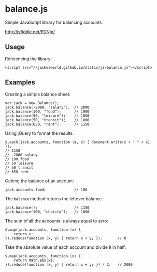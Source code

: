 balance.js
==========

Simple JavaScript library for balancing accounts.

http://jsfiddle.net/PDNje/

Usage
-----

Referencing the library:

    <script src="//jackvsworld.github.io/static/js/balance.js"></script>

Examples
--------

Creating a simple balance sheet:

    var jack = new Balance();
    jack.balance(-2000, "salary");  // 2000
    jack.balance(100, "food");      // 1900
    jack.balance(50, "leisure");    // 1850
    jack.balance(50, "transit");    // 1800
    jack.balance(650, "rent");      // 1150

Using jQuery to format the results:

    $.each(jack.accounts, function (a, x) { document.write(x + " " + a); });
    // 1150 
    // -2000 salary
    // 100 food
    // 50 leisure
    // 50 transit
    // 650 rent

Getting the balance of an account:

    jack.accounts.food;             // 100

The `balance` method returns the leftover balance:

    jack.balance();                 // 1150
    jack.balance(100, "charity");   // 1050

The sum of all the accounts is always equal to zero:

    $.map(jack.accounts, function (x) {
        return x;
    }).reduce(function (x, y) { return x + y; });       // 0

Take the absolute value of each account and divide it in half:

    $.map(jack.accounts, function (x) {
        return Math.abs(x);
    }).reduce(function (x, y) { return x + y; }) / 2;   // 2000
